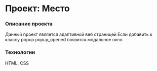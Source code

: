 # Проект: Место

### Описание проекта
Данный проект является адаптивной веб страницей
Если добавить к классу popup  popup_opened появится модальное окно


### Технологии
HTML, CSS

